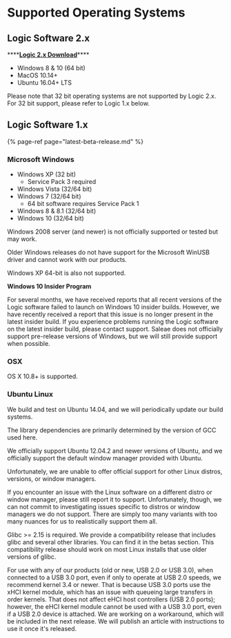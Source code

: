 # Supported Operating Systems

## Logic Software 2.x

\*\*\*\*[**Logic 2.x Download**](https://ideas.saleae.com/f/changelog/)\*\*\*\*

* Windows 8 & 10 \(64 bit\)
* MacOS 10.14+ 
* Ubuntu 16.04+ LTS

Please note that 32 bit operating systems are not supported by Logic 2.x. For 32 bit support, please refer to Logic 1.x below.

## Logic Software 1.x

{% page-ref page="latest-beta-release.md" %}

### **Microsoft Windows**

* Windows XP \(32 bit\)
  * Service Pack 3 required
* Windows Vista \(32/64 bit\)
* Windows 7 \(32/64 bit\)
  * 64 bit software requires Service Pack 1
* Windows 8 & 8.1 \(32/64 bit\)
* Windows 10 \(32/64 bit\)

Windows 2008 server \(and newer\) is not officially supported or tested but may work.

Older Windows releases do not have support for the Microsoft WinUSB driver and cannot work with our products.

Windows XP 64-bit is also not supported.

**Windows 10 Insider Program**

For several months, we have received reports that all recent versions of the Logic software failed to launch on Windows 10 insider builds. However, we have recently received a report that this issue is no longer present in the latest insider build. If you experience problems running the Logic software on the latest insider build, please contact support. Saleae does not officially support pre-release versions of Windows, but we will still provide support when possible.

### **OSX**

OS X 10.8+ is supported.

### **Ubuntu Linux**

We build and test on Ubuntu 14.04, and we will periodically update our build systems.

The library dependencies are primarily determined by the version of GCC used here.

We officially support Ubuntu 12.04.2 and newer versions of Ubuntu, and we officially support the default window manager provided with Ubuntu.

Unfortunately, we are unable to offer official support for other Linux distros, versions, or window managers.

If you encounter an issue with the Linux software on a different distro or window manager, please still report it to support. Unfortunately, though, we can not commit to investigating issues specific to distros or window managers we do not support. There are simply too many variants with too many nuances for us to realistically support them all.

Glibc &gt;= 2.15 is required. We provide a compatibility release that includes glibc and several other libraries. You can find it in the betas section. This compatibility release should work on most Linux installs that use older versions of glibc.

For use with any of our products \(old or new, USB 2.0 or USB 3.0\), when connected to a USB 3.0 port, even if only to operate at USB 2.0 speeds, we recommend kernel 3.4 or newer. That is because USB 3.0 ports use the xHCI kernel module, which has an issue with queueing large transfers in order kernels. That does not affect eHCI host controllers \(USB 2.0 ports\); however, the eHCI kernel module cannot be used with a USB 3.0 port, even if a USB 2.0 device is attached. We are working on a workaround, which will be included in the next release. We will publish an article with instructions to use it once it's released.

